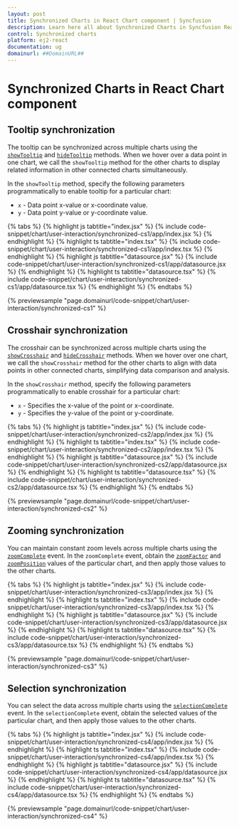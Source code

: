 ```yaml
---
layout: post
title: Synchronized Charts in React Chart component | Syncfusion
description: Learn here all about Synchronized Charts in Syncfusion React Chart component of Syncfusion Essential JS 2 and more.
control: Synchronized charts
platform: ej2-react
documentation: ug
domainurl: ##DomainURL##
---
```


# Synchronized Charts in React Chart component

## Tooltip synchronization

The tooltip can be synchronized across multiple charts using the [`showTooltip`](https://ej2.syncfusion.com/react/documentation/api/chart#showtooltip) and [`hideTooltip`](https://ej2.syncfusion.com/react/documentation/api/chart#hidetooltip) methods. When we hover over a data point in one chart, we call the `showTooltip` method for the other charts to display related information in other connected charts simultaneously.

In the `showTooltip` method, specify the following parameters programmatically to enable tooltip for a particular chart:

* `x` - Data point x-value or x-coordinate value.
* `y` - Data point y-value or y-coordinate value.

{% tabs %}
{% highlight js tabtitle="index.jsx" %}
{% include code-snippet/chart/user-interaction/synchronized-cs1/app/index.jsx %}
{% endhighlight %}
{% highlight ts tabtitle="index.tsx" %}
{% include code-snippet/chart/user-interaction/synchronized-cs1/app/index.tsx %}
{% endhighlight %}
{% highlight js tabtitle="datasource.jsx" %}
{% include code-snippet/chart/user-interaction/synchronized-cs1/app/datasource.jsx %}
{% endhighlight %}
{% highlight ts tabtitle="datasource.tsx" %}
{% include code-snippet/chart/user-interaction/synchronized-cs1/app/datasource.tsx %}
{% endhighlight %}
{% endtabs %}

{% previewsample "page.domainurl/code-snippet/chart/user-interaction/synchronized-cs1" %}

## Crosshair synchronization

The crosshair can be synchronized across multiple charts using the [`showCrosshair`](https://ej2.syncfusion.com/react/documentation/api/chart#showcrosshair) and [`hideCrosshair`](https://ej2.syncfusion.com/react/documentation/api/chart#hidecrosshair) methods. When we hover over one chart, we call the `showCrosshair` method for the other charts to align with data points in other connected charts, simplifying data comparison and analysis.

In the `showCrosshair` method, specify the following parameters programmatically to enable crosshair for a particular chart:

* `x` - Specifies the x-value of the point or x-coordinate.
* `y` - Specifies the y-value of the point or y-coordinate.

{% tabs %}
{% highlight js tabtitle="index.jsx" %}
{% include code-snippet/chart/user-interaction/synchronized-cs2/app/index.jsx %}
{% endhighlight %}
{% highlight ts tabtitle="index.tsx" %}
{% include code-snippet/chart/user-interaction/synchronized-cs2/app/index.tsx %}
{% endhighlight %}
{% highlight js tabtitle="datasource.jsx" %}
{% include code-snippet/chart/user-interaction/synchronized-cs2/app/datasource.jsx %}
{% endhighlight %}
{% highlight ts tabtitle="datasource.tsx" %}
{% include code-snippet/chart/user-interaction/synchronized-cs2/app/datasource.tsx %}
{% endhighlight %}
{% endtabs %}

{% previewsample "page.domainurl/code-snippet/chart/user-interaction/synchronized-cs2" %}

## Zooming synchronization

You can maintain constant zoom levels across multiple charts using the [`zoomComplete`](https://ej2.syncfusion.com/react/documentation/api/chart/iZoomCompleteEventArgs/) event. In the `zoomComplete` event, obtain the [`zoomFactor`](https://ej2.syncfusion.com/react/documentation/api/chart/iZoomCompleteEventArgs/#currentzoomfactor) and [`zoomPosition`](https://ej2.syncfusion.com/react/documentation/api/chart/iZoomCompleteEventArgs/#currentzoomposition) values of the particular chart, and then apply those values to the other charts.

{% tabs %}
{% highlight js tabtitle="index.jsx" %}
{% include code-snippet/chart/user-interaction/synchronized-cs3/app/index.jsx %}
{% endhighlight %}
{% highlight ts tabtitle="index.tsx" %}
{% include code-snippet/chart/user-interaction/synchronized-cs3/app/index.tsx %}
{% endhighlight %}
{% highlight js tabtitle="datasource.jsx" %}
{% include code-snippet/chart/user-interaction/synchronized-cs3/app/datasource.jsx %}
{% endhighlight %}
{% highlight ts tabtitle="datasource.tsx" %}
{% include code-snippet/chart/user-interaction/synchronized-cs3/app/datasource.tsx %}
{% endhighlight %}
{% endtabs %}

{% previewsample "page.domainurl/code-snippet/chart/user-interaction/synchronized-cs3" %}

## Selection synchronization

You can select the data across multiple charts using the [`selectionComplete`](https://ej2.syncfusion.com/react/documentation/api/chart/iSelectionCompleteEventArgs/) event. In the `selectionComplete` event, obtain the selected values of the particular chart, and then apply those values to the other charts.

{% tabs %}
{% highlight js tabtitle="index.jsx" %}
{% include code-snippet/chart/user-interaction/synchronized-cs4/app/index.jsx %}
{% endhighlight %}
{% highlight ts tabtitle="index.tsx" %}
{% include code-snippet/chart/user-interaction/synchronized-cs4/app/index.tsx %}
{% endhighlight %}
{% highlight js tabtitle="datasource.jsx" %}
{% include code-snippet/chart/user-interaction/synchronized-cs4/app/datasource.jsx %}
{% endhighlight %}
{% highlight ts tabtitle="datasource.tsx" %}
{% include code-snippet/chart/user-interaction/synchronized-cs4/app/datasource.tsx %}
{% endhighlight %}
{% endtabs %}

{% previewsample "page.domainurl/code-snippet/chart/user-interaction/synchronized-cs4" %}